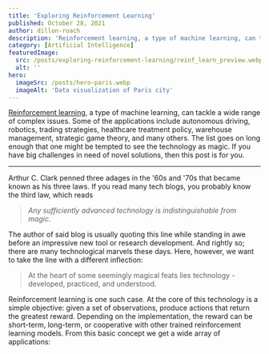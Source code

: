 ```yaml
---
title: 'Exploring Reinforcement Learning'
published: October 28, 2021
author: dillon-roach
description: 'Reinforcement learning, a type of machine learning, can tackle a wide range of complex issues. Some of the applications include autonomous driving, robotics, trading strategies, healthcare treatment policy, warehouse management, strategic game theory, and many others. The list goes on long enough that one might be tempted to see the technology as magic. If you have big challenges in need of novel solutions, then this post is for you.'
category: [Artificial Intelligence]
featuredImage:
  src: /posts/exploring-reinforcement-learning/reinf_learn_preview.webp
  alt: ''
hero:
  imageSrc: /posts/hero-paris.webp
  imageAlt: 'Data visualization of Paris city'
---
```


[Reinforcement learning][reinforcement learning], a type of machine learning, can tackle a wide range of complex issues. Some of the applications include autonomous driving, robotics, trading strategies, healthcare treatment policy, warehouse management, strategic game theory, and many others. The list goes on long enough that one might be tempted to see the technology as magic. If you have big challenges in need of novel solutions, then this post is for you.

---

Arthur C. Clark penned three adages in the '60s and '70s that became known as his three laws. If you read many tech blogs, you probably know the third law, which reads

> _Any sufficiently advanced technology is indistinguishable from magic._

The author of said blog is usually quoting this line while standing in awe before an impressive new tool or research development. And rightly so; there are many technological marvels these days. Here, however, we want to take the line with a different inflection:

> At the heart of some seemingly magical feats lies technology - developed, practiced, and understood.

Reinforcement learning is one such case. At the core of this technology is a simple objective: given a set of observations, produce actions that return the greatest reward. Depending on the implementation, the reward can be short-term, long-term, or cooperative with other trained reinforcement learning models. From this basic concept we get a wide array of applications:




[reinforcement learning]: https://en.wikipedia.org/wiki/Reinforcement_learning
